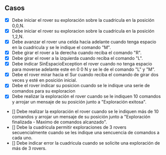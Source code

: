 ## Casos
- [x] Debe iniciar el rover su exploración sobre la cuadricula en la posición 0,0,N.
- [x] Debe iniciar el rover su exploracion sobre la cuadricula en la posición 1,2,N.
- [x] Debe avanzar el rover una celda hacia adelante cuando tenga espacio en la cuadricula y se le indique el comando "M".
- [x] Debe girar el rover a la derecha cuando reciba el comando "R".
- [x] Debe girar el rover a la izquierda cuando reciba el comando "L".
- [x] Debe indicar SinEspacioException el rover cuando no tenga espacio para moverse adelante este en 0 0 N y se le de el comando "L" y "M".
- [x] Debe el rover mirar hacia el Sur cuando reciba el comando de girar dos veces y esté en posición inicial.  
- [x] Debe el rover indicar su posicion cuando se le indique una serie de comandos para su exploracion
- [x] Debe realizar la exploración el rover cuando se le indiquen 10 comandos y arrojar un mensaje de su posición junto a "Exploración exitosa". 
- [] Debe realizar la exploración el rover cuando se le indiquen más de 10 comandos y arrojar un mensaje de su posición junto a "Exploración finalizada - Maximo de comandos alcanzado".
- [] Debe la cuadricula permitir exploraciones de 3 rovers secuencialmente cuando se les indique una sencuencia de comandos a cada uno.
- [] Debe indicar error la cuadricula cuando se solicite una exploración de más de 3 rovers.

